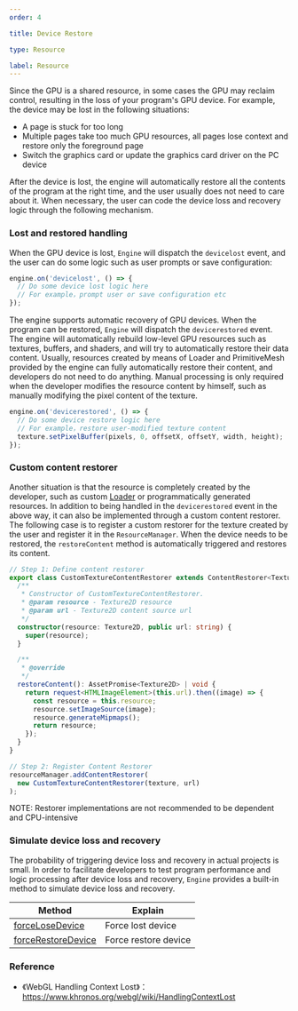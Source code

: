 ```yaml
---
order: 4

title: Device Restore

type: Resource

label: Resource
---
```


Since the GPU is a shared resource, in some cases the GPU may reclaim control, resulting in the loss of your program's GPU device. For example, the device may be lost in the following situations:

- A page is stuck for too long
- Multiple pages take too much GPU resources, all pages lose context and restore only the foreground page
- Switch the graphics card or update the graphics card driver on the PC device

After the device is lost, the engine will automatically restore all the contents of the program at the right time, and the user usually does not need to care about it. When necessary, the user can code the device loss and recovery logic through the following mechanism.

### Lost and restored handling

When the GPU device is lost, `Engine` will dispatch the `devicelost` event, and the user can do some logic such as user prompts or save configuration:

```typescript
engine.on('devicelost', () => {
  // Do some device lost logic here
  // For example，prompt user or save configuration etc
});
```

The engine supports automatic recovery of GPU devices. When the program can be restored, `Engine` will dispatch the `devicerestored` event. The engine will automatically rebuild low-level GPU resources such as textures, buffers, and shaders, and will try to automatically restore their data content. Usually, resources created by means of Loader and PrimitiveMesh provided by the engine can fully automatically restore their content, and developers do not need to do anything. Manual processing is only required when the developer modifies the resource content by himself, such as manually modifying the pixel content of the texture.

```typescript
engine.on('devicerestored', () => {
  // Do some device restore logic here
  // For example，restore user-modified texture content
  texture.setPixelBuffer(pixels, 0, offsetX, offsetY, width, height);
});
```

### Custom content restorer

Another situation is that the resource is completely created by the developer, such as custom [Loader](${docs}resource-manager) or programmatically generated resources. In addition to being handled in the `devicerestored` event in the above way, it can also be implemented through a custom content restorer. The following case is to register a custom restorer for the texture created by the user and register it in the `ResourceManager`. When the device needs to be restored, the `restoreContent` method is automatically triggered and restores its content.

```typescript
// Step 1: Define content restorer
export class CustomTextureContentRestorer extends ContentRestorer<Texture2D> {
  /**
   * Constructor of CustomTextureContentRestorer.
   * @param resource - Texture2D resource
   * @param url - Texture2D content source url
   */
  constructor(resource: Texture2D, public url: string) {
    super(resource);
  }

  /**
   * @override
   */
  restoreContent(): AssetPromise<Texture2D> | void {
    return request<HTMLImageElement>(this.url).then((image) => {
      const resource = this.resource;
      resource.setImageSource(image);
      resource.generateMipmaps();
      return resource;
    });
  }
}

// Step 2: Register Content Restorer
resourceManager.addContentRestorer(
  new CustomTextureContentRestorer(texture, url)
);
```

NOTE: Restorer implementations are not recommended to be dependent and CPU-intensive

### Simulate device loss and recovery

The probability of triggering device loss and recovery in actual projects is small. In order to facilitate developers to test program performance and logic processing after device loss and recovery, `Engine` provides a built-in method to simulate device loss and recovery.

| Method                                                     | Explain              |
| ---------------------------------------------------------- | -------------------- |
| [forceLoseDevice](${api}core/Engine#forceLoseDevice)       | Force lost device    |
| [forceRestoreDevice](${api}core/Engine#forceRestoreDevice) | Force restore device |

### Reference

- 《WebGL Handling Context Lost》：https://www.khronos.org/webgl/wiki/HandlingContextLost
